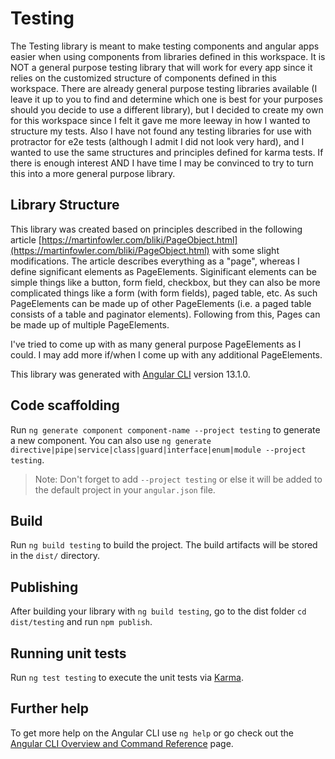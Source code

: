 # Testing

The Testing library is meant to make testing components and angular apps easier
when using components from libraries defined in this workspace. It is NOT a 
general purpose testing library that will work for every app since it relies on
the customized structure of components defined in this workspace. There are 
already general purpose testing libraries available (I leave it up to you to 
find and determine which one is best for your purposes should you decide to use
a different library), but I decided to create my own for this workspace since I
felt it gave me more leeway in how I wanted to structure my tests. Also I have
not found any testing libraries for use with protractor for e2e tests (although
I admit I did not look very hard), and I wanted to use the same structures and
principles defined for karma tests. If there is enough interest AND I have time
I may be convinced to try to turn this into a more general purpose library.

## Library Structure

This library was created based on principles described in the following article
[https://martinfowler.com/bliki/PageObject.html](https://martinfowler.com/bliki/PageObject.html)
with some slight modifications. The article describes everything as a "page",
whereas I define significant elements as PageElements. Siginificant elements
can be simple things like a button, form field, checkbox, but they can also be
more complicated things like a form (with form fields), paged table, etc. As 
such PageElements can be made up of other PageElements (i.e. a paged table 
consists of a table and paginator elements). Following from this, Pages can be
made up of multiple PageElements.

I've tried to come up with as many general purpose PageElements as I could. I
may add more if/when I come up with any additional PageElements.

This library was generated with [Angular CLI](https://github.com/angular/angular-cli)
version 13.1.0.

## Code scaffolding

Run `ng generate component component-name --project testing` to generate a new component. You can also use `ng generate directive|pipe|service|class|guard|interface|enum|module --project testing`.
> Note: Don't forget to add `--project testing` or else it will be added to the default project in your `angular.json` file. 

## Build

Run `ng build testing` to build the project. The build artifacts will be stored in the `dist/` directory.

## Publishing

After building your library with `ng build testing`, go to the dist folder `cd dist/testing` and run `npm publish`.

## Running unit tests

Run `ng test testing` to execute the unit tests via [Karma](https://karma-runner.github.io).

## Further help

To get more help on the Angular CLI use `ng help` or go check out the [Angular CLI Overview and Command Reference](https://angular.io/cli) page.
